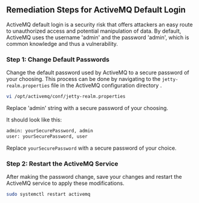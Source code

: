 

## Remediation Steps for ActiveMQ Default Login  
ActiveMQ default login is a security risk that offers attackers an easy route to unauthorized access and potential manipulation of data. By default, ActiveMQ uses the username 'admin' and the password 'admin', which is common knowledge and thus a vulnerability. 

### Step 1: Change Default Passwords  
Change the default password used by ActiveMQ to a secure password of your choosing. This process can be done by navigating to the `jetty-realm.properties` file in the ActiveMQ configuration directory .

```bash
vi /opt/activemq/conf/jetty-realm.properties
```
Replace 'admin' string with a secure password of your choosing. 

It should look like this: 
```bash
admin: yourSecurePassword, admin 
user: yourSecurePassword, user
```
Replace `yourSecurePassword` with a secure password of your choice.

### Step 2: Restart the ActiveMQ Service  
After making the password change, save your changes and restart the ActiveMQ service to apply these modifications. 

```bash
sudo systemctl restart activemq
```
